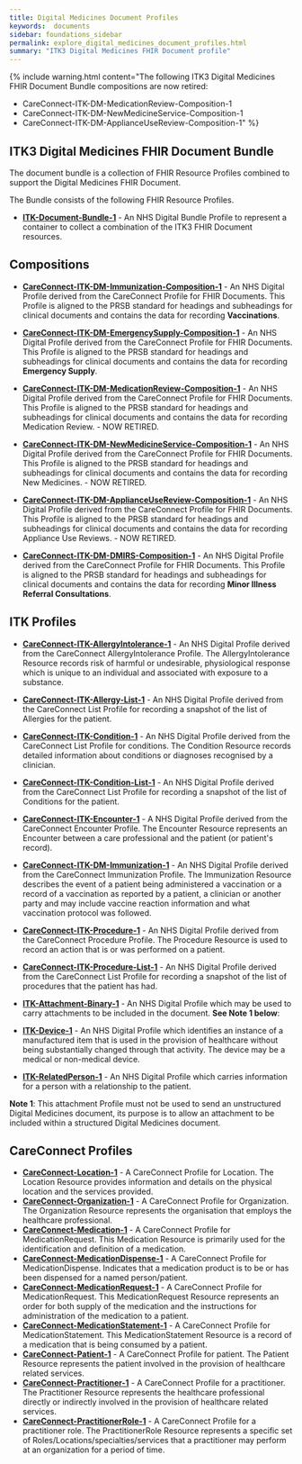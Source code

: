 ```yaml
---
title: Digital Medicines Document Profiles 
keywords:  documents
sidebar: foundations_sidebar
permalink: explore_digital_medicines_document_profiles.html
summary: "ITK3 Digital Medicines FHIR Document profile"
---
```


{% include warning.html content="The following ITK3 Digital Medicines FHIR Document Bundle compositions are now retired:<br/>
* CareConnect-ITK-DM-MedicationReview-Composition-1<br/>
* CareConnect-ITK-DM-NewMedicineService-Composition-1<br/>
* CareConnect-ITK-DM-ApplianceUseReview-Composition-1" %}

## ITK3 Digital Medicines FHIR Document Bundle ##

The document bundle is a collection of FHIR Resource Profiles combined to support the Digital Medicines FHIR Document.

The Bundle consists of the following FHIR Resource Profiles.

- **[ITK-Document-Bundle-1](https://fhir.nhs.uk/STU3/StructureDefinition/ITK-Document-Bundle-1)** - An NHS Digital Bundle Profile to represent a container to collect a combination of the ITK3 FHIR Document resources.

## Compositions ##

- **[CareConnect-ITK-DM-Immunization-Composition-1](https://fhir.nhs.uk/STU3/StructureDefinition/CareConnect-ITK-DM-Immunization-Composition-1)** - An NHS Digital Profile derived from the CareConnect Profile for FHIR Documents. This Profile is aligned to the PRSB standard for headings and subheadings for clinical documents and contains the data for recording <b>Vaccinations</b>.

- **[CareConnect-ITK-DM-EmergencySupply-Composition-1](https://fhir.nhs.uk/STU3/StructureDefinition/CareConnect-ITK-DM-EmergencySupply-Composition-1)** - An NHS Digital Profile derived from the CareConnect Profile for FHIR Documents. This Profile is aligned to the PRSB standard for headings and subheadings for clinical documents and contains the data for recording <b>Emergency Supply</b>.

- **[CareConnect-ITK-DM-MedicationReview-Composition-1](https://fhir.nhs.uk/STU3/StructureDefinition/CareConnect-ITK-DM-MedicationReview-Composition-1)** - An NHS Digital Profile derived from the CareConnect Profile for FHIR Documents. This Profile is aligned to the PRSB standard for headings and subheadings for clinical documents and contains the data for recording Medication Review. - NOW RETIRED.

- **[CareConnect-ITK-DM-NewMedicineService-Composition-1](https://fhir.nhs.uk/STU3/StructureDefinition/CareConnect-ITK-DM-NewMedicineService-Composition-1)** - An NHS Digital Profile derived from the CareConnect Profile for FHIR Documents. This Profile is aligned to the PRSB standard for headings and subheadings for clinical documents and contains the data for recording New Medicines. - NOW RETIRED.

- **[CareConnect-ITK-DM-ApplianceUseReview-Composition-1](https://fhir.nhs.uk/STU3/StructureDefinition/CareConnect-ITK-DM-ApplianceUseReview-Composition-1)** - An NHS Digital Profile derived from the CareConnect Profile for FHIR Documents. This Profile is aligned to the PRSB standard for headings and subheadings for clinical documents and contains the data for recording Appliance Use Reviews. - NOW RETIRED.

- **[CareConnect-ITK-DM-DMIRS-Composition-1](https://fhir.nhs.uk/STU3/StructureDefinition/CareConnect-ITK-DM-DMIRS-Composition-1)** - An NHS Digital Profile derived from the CareConnect Profile for FHIR Documents. This Profile is aligned to the PRSB standard for headings and subheadings for clinical documents and contains the data for recording <b>Minor Illness Referral Consultations</b>.

## ITK Profiles ##

- **[CareConnect-ITK-AllergyIntolerance-1](https://fhir.nhs.uk/STU3/StructureDefinition/CareConnect-ITK-AllergyIntolerance-1)** - An NHS Digital Profile derived from the CareConnect AllergyIntolerance Profile. The AllergyIntolerance Resource records risk of harmful or undesirable, physiological response which is unique to an individual and associated with exposure to a substance.
- **[CareConnect-ITK-Allergy-List-1](https://fhir.nhs.uk/STU3/StructureDefinition/CareConnect-ITK-Allergy-List-1)** - An NHS Digital Profile derived from the CareConnect List Profile for recording a snapshot of the list of Allergies for the patient.

- **[CareConnect-ITK-Condition-1](https://fhir.nhs.uk/STU3/StructureDefinition/CareConnect-ITK-Condition-1)** -	An NHS Digital Profile derived from the CareConnect List Profile for conditions. The Condition Resource records detailed information about conditions or diagnoses recognised by a clinician.
- **[CareConnect-ITK-Condition-List-1](https://fhir.nhs.uk/STU3/StructureDefinition/CareConnect-ITK-Condition-List-1)** - An NHS Digital Profile derived from the CareConnect List Profile for recording a snapshot of the list of Conditions for the patient.
- **[CareConnect-ITK-Encounter-1](https://fhir.nhs.uk/STU3/StructureDefinition/CareConnect-ITK-Encounter-1)** - A NHS Digital Profile derived from the CareConnect Encounter Profile. The Encounter Resource represents an Encounter between a care professional and the patient (or patient's record).
- **[CareConnect-ITK-DM-Immunization-1](https://fhir.nhs.uk/STU3/StructureDefinition/CareConnect-ITK-DM-Immunization-1)** - An NHS Digital Profile derived from the CareConnect Immunization Profile.  The Immunization Resource describes the event of a patient being administered a vaccination or a record of a vaccination as reported by a patient, a clinician or another party and may include vaccine reaction information and what vaccination protocol was followed.
- **[CareConnect-ITK-Procedure-1](https://fhir.nhs.uk/STU3/StructureDefinition/CareConnect-ITK-Procedure-1)** - An NHS Digital Profile derived from the CareConnect Procedure Profile. The Procedure Resource is used to record an action that is or was performed on a patient.
- **[CareConnect-ITK-Procedure-List-1](https://fhir.nhs.uk/STU3/StructureDefinition/CareConnect-ITK-Procedure-List-1)** - An NHS Digital Profile derived from the CareConnect List Profile for recording a snapshot of the list of procedures that the patient has had.
- **[ITK-Attachment-Binary-1](https://fhir.nhs.uk/STU3/StructureDefinition/ITK-Attachment-Binary-1)** - An NHS Digital Profile which may be used to carry attachments to be included in the document. **See Note 1 below**:
- **[ITK-Device-1](https://fhir.nhs.uk/STU3/StructureDefinition/ITK-Device-1)** - An NHS Digital Profile which identifies an instance of a manufactured item that is used in the provision of healthcare without being substantially changed through that activity. The device may be a medical or non-medical device.
- **[ITK-RelatedPerson-1](https://fhir.nhs.uk/STU3/StructureDefinition/ITK-RelatedPerson-1)** - An NHS Digital Profile which carries information for a person with a relationship to the patient.

**Note 1**: This attachment Profile must not be used to send an unstructured Digital Medicines document, its purpose is to allow an attachment to be included within a structured Digital Medicines document.

## CareConnect Profiles ##

- **[CareConnect-Location-1](https://fhir.hl7.org.uk/STU3/StructureDefinition/CareConnect-Location-1)** - A CareConnect Profile for Location. The Location Resource provides information and details on the physical location and the services provided.
- **[CareConnect-Organization-1](https://fhir.hl7.org.uk/STU3/StructureDefinition/CareConnect-Organization-1)** - 	A CareConnect Profile for Organization. The Organization Resource represents the organisation that employs the healthcare professional.
- **[CareConnect-Medication-1](https://fhir.hl7.org.uk/STU3/StructureDefinition/CareConnect-Medication-1)** - A CareConnect Profile for MedicationRequest. This Medication Resource is primarily used for the identification and definition of a medication.
- **[CareConnect-MedicationDispense-1](https://fhir.hl7.org.uk/STU3/StructureDefinition/CareConnect-MedicationDispense-1)** - A CareConnect Profile for MedicationDispense. Indicates that a medication product is to be or has been dispensed for a named person/patient.
- **[CareConnect-MedicationRequest-1](https://fhir.hl7.org.uk/STU3/StructureDefinition/CareConnect-MedicationRequest-1)** - A CareConnect Profile for MedicationRequest. This MedicationRequest Resource represents an order for both supply of the medication and the instructions for administration of the medication to a patient.
- **[CareConnect-MedicationStatement-1](https://fhir.hl7.org.uk/STU3/StructureDefinition/CareConnect-MedicationStatement-1)** - A CareConnect Profile for MedicationStatement. This MedicationStatement Resource is a record of a medication that is being consumed by a patient.
- **[CareConnect-Patient-1](https://fhir.hl7.org.uk/STU3/StructureDefinition/CareConnect-Patient-1)** - A CareConnect Profile for patient. The Patient Resource represents the patient involved in the provision of healthcare related services.
- **[CareConnect-Practitioner-1](https://fhir.hl7.org.uk/STU3/StructureDefinition/CareConnect-Practitioner-1)** - A CareConnect Profile for a practitioner. The Practitioner Resource represents the healthcare professional directly or indirectly involved in the provision of healthcare related services.
- **[CareConnect-PractitionerRole-1](https://fhir.hl7.org.uk/STU3/StructureDefinition/CareConnect-PractitionerRole-1)** - A CareConnect Profile for a practitioner role. The PractitionerRole Resource represents a specific set of Roles/Locations/specialties/services that a practitioner may perform at an organization for a period of time.

